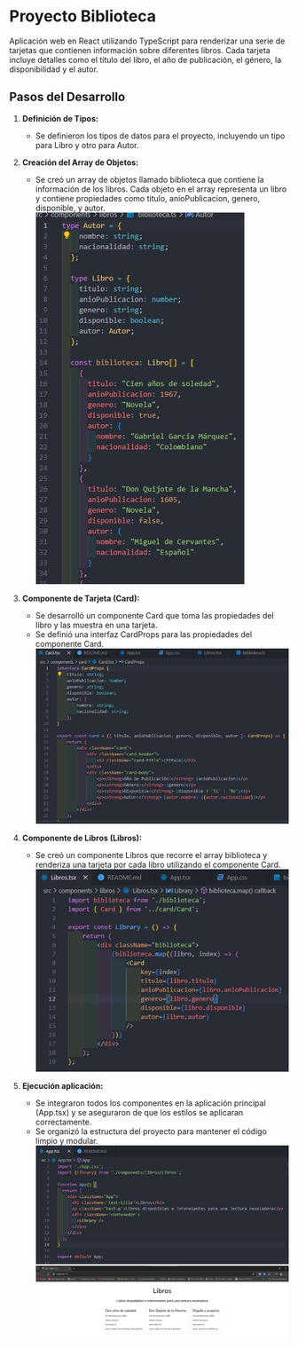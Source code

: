 # Proyecto Biblioteca 

Aplicación web en React utilizando TypeScript para renderizar una serie de tarjetas que contienen información sobre diferentes libros. Cada tarjeta incluye detalles como el título del libro, el año de publicación, el género, la disponibilidad y el autor. 

## Pasos del Desarrollo

1. **Definición de Tipos:**
   - Se definieron los tipos de datos para el proyecto, incluyendo un tipo para Libro y otro para Autor.

2. **Creación del Array de Objetos:**
   - Se creó un array de objetos llamado biblioteca que contiene la información de los libros. Cada objeto en el array representa un libro y contiene propiedades como titulo, anioPublicacion, genero, disponible, y autor.
   ![Array](screenshots/array.jpg)


3. **Componente de Tarjeta (Card):**
   - Se desarrolló un componente Card que toma las propiedades del libro y las muestra en una tarjeta.
   - Se definió una interfaz CardProps para las propiedades del componente Card.
    ![Card](screenshots/card.jpg)


4. **Componente de Libros (Libros):**
   - Se creó un componente Libros que recorre el array biblioteca y renderiza una tarjeta por cada libro utilizando el componente Card.
   ![Libros](screenshots/Libros.jpg)


5. **Ejecución aplicación:**
   - Se integraron todos los componentes en la aplicación principal (App.tsx) y se aseguraron de que los estilos se aplicaran correctamente.
   - Se organizó la estructura del proyecto para mantener el código limpio y modular.
    ![App](screenshots/app.jpg)
    ![Page](screenshots/pagina.jpg)


